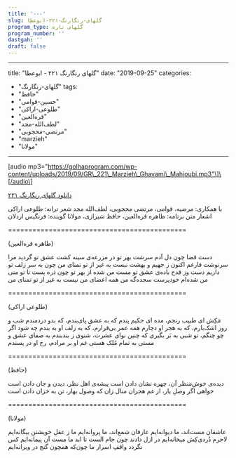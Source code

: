 ```yaml
---
title: '---'
slug: گلهای-رنگارنگ-۲۲۱-ابوعطا
program_type: گلهای تازه
program_number: ''
dastgah: ''
draft: false
---
```


---
title: "گلهای رنگارنگ ۲۲۱ - ابوعطا"
date: "2019-09-25"
categories: 
  - "گلهای-رنگارنگ"
tags: 
  - "حافظ"
  - "حسین-قوامی"
  - "طلوعی-اراکی"
  - "قره‌العین"
  - "لطف‌الله-مجد"
  - "مرتضی-محجوبی"
  - "marzieh"
  - "مولانا"
---

\[audio mp3="https://golhaprogram.com/wp-content/uploads/2019/09/GR\_221\_Marzieh\_Ghavami\_Mahjoubi.mp3"\]\[/audio\]

[دانلود گلهای رنگارنگ ۲۲۱](https://golhaprogram.com/wp-content/uploads/2019/09/GR_221_Marzieh_Ghavami_Mahjoubi.mp3)

با همکاری: مرضیه، قوامی، مرتضی محجوبی، لطف‌الله مجد شعر ترانه: طلوعی اراکی اشعار متن برنامه: طاهره قره‌العین، حافظ شیرازی، مولانا گوینده: فرنگیس اردلان

\============================================

(طاهره قره‌العین)

دست قضا چون دل آدم سرشت بهر تو در مزرعه‌ی سینه کشت عشق تو گردید مرا سرنوشت فارغم اکنون ز جهیم و بهشت نیست به غیر از تو تمنای من چون به سر زلف تو داریم دست وز قدح باده‌ی عشق تو مست من شده از بهر تو چون ذره پست تا تو منی من شده‌ام خودپرست سجده‌گه من همه اعضای من نیست به غیر از تو تمنای من

\============================================

(طلوعی اراکی)

مَکِش ای طبیب رنجم، مده ای حکیم پندم که به عشق پای‌بندم، كه بدو دردمندم شب و روز اشک‌بارم، كه به هجر او دچارم همه عمر بی‌قرارم، که به زلف او به بندم چه شود اگر چو چنگم، تو شبی به بَر بگیری که چنین نوای عشرت، شنوی ز بندبندم به صفای عشق و مستی به تمام مُلک هستی غم او بر مرادم، رخ او در پسندم

\============================================

(حافظ)

دیده‌ی خوش‌منظر آن، چهره نشان دادن است پیشه‌ی اهل نظر، دیدن و جان دادن است خواهی اگر وصلِ یار، از غم هجران منال زان که وصول بهار، تن به خزان دادن است

\============================================

(مولانا)

عاشقان مست‌اند، ما دیوانه‌ایم عارفان شمع‌اند، ما پروانه‌ایم ما ز عقل خویشتن بیگانه‌ایم لاجرم دُردی‌كِش میخانه‌ایم در ازل دادند چون جام الست تا ابد ما مست آن پیمانه‌ایم کس نگردد واقفِ اسرار ما چون‌که همچون گنج در ویرانه‌ایم
